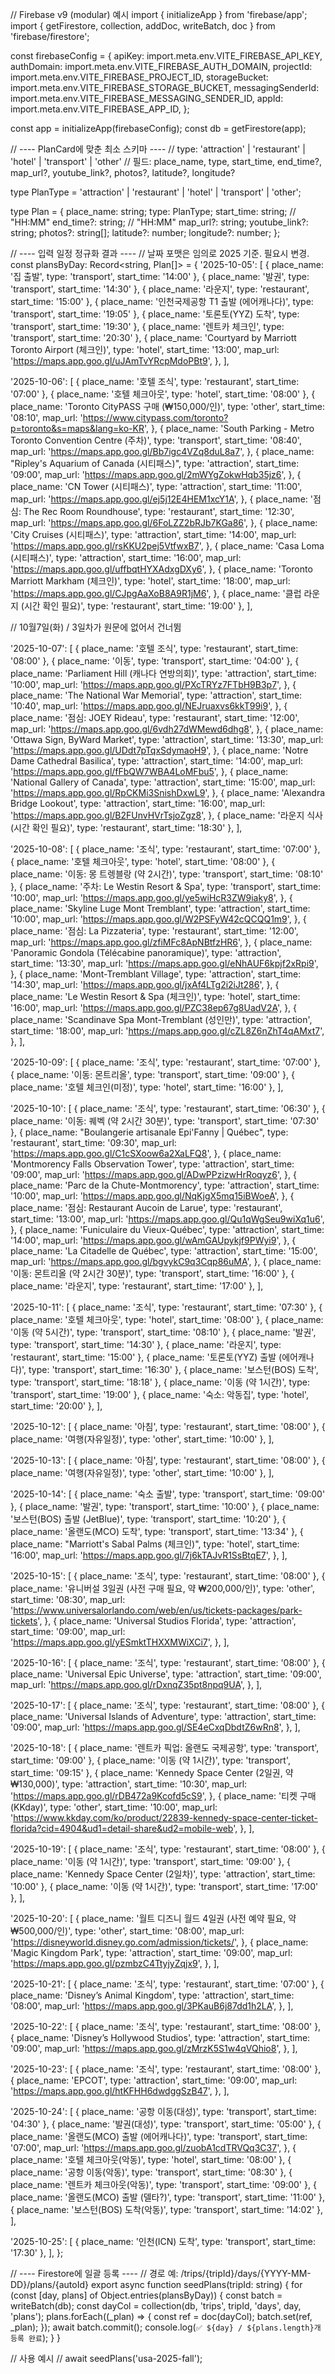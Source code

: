 // Firebase v9 (modular) 예시
import { initializeApp } from 'firebase/app';
import { getFirestore, collection, addDoc, writeBatch, doc } from 'firebase/firestore';

const firebaseConfig = {
  apiKey: import.meta.env.VITE_FIREBASE_API_KEY,
  authDomain: import.meta.env.VITE_FIREBASE_AUTH_DOMAIN,
  projectId: import.meta.env.VITE_FIREBASE_PROJECT_ID,
  storageBucket: import.meta.env.VITE_FIREBASE_STORAGE_BUCKET,
  messagingSenderId: import.meta.env.VITE_FIREBASE_MESSAGING_SENDER_ID,
  appId: import.meta.env.VITE_FIREBASE_APP_ID,
};

const app = initializeApp(firebaseConfig);
const db = getFirestore(app);

// ---- PlanCard에 맞춘 최소 스키마 ----
// type: 'attraction' | 'restaurant' | 'hotel' | 'transport' | 'other'
// 필드: place_name, type, start_time, end_time?, map_url?, youtube_link?, photos?, latitude?, longitude?

type PlanType = 'attraction' | 'restaurant' | 'hotel' | 'transport' | 'other';

type Plan = {
  place_name: string;
  type: PlanType;
  start_time: string;    // "HH:MM"
  end_time?: string;     // "HH:MM"
  map_url?: string;
  youtube_link?: string;
  photos?: string[];
  latitude?: number;
  longitude?: number;
};

// ---- 입력 일정 정규화 결과 ----
// 날짜 포맷은 임의로 2025 기준. 필요시 변경.
const plansByDay: Record<string, Plan[]> = {
  '2025-10-05': [
    { place_name: '집 출발', type: 'transport', start_time: '14:00' },
    { place_name: '발권', type: 'transport', start_time: '14:30' },
    { place_name: '라운지', type: 'restaurant', start_time: '15:00' },
    { place_name: '인천국제공항 T1 출발 (에어캐나다)', type: 'transport', start_time: '19:05' },
    { place_name: '토론토(YYZ) 도착', type: 'transport', start_time: '19:30' },
    { place_name: '렌트카 체크인', type: 'transport', start_time: '20:30' },
    {
      place_name: 'Courtyard by Marriott Toronto Airport (체크인)',
      type: 'hotel',
      start_time: '13:00',
      map_url: 'https://maps.app.goo.gl/uJAmTvYRcpMdoPBt9',
    },
  ],

  '2025-10-06': [
    { place_name: '호텔 조식', type: 'restaurant', start_time: '07:00' },
    { place_name: '호텔 체크아웃', type: 'hotel', start_time: '08:00' },
    {
      place_name: 'Toronto CityPASS 구매 (₩150,000/인)',
      type: 'other',
      start_time: '08:10',
      map_url: 'https://www.citypass.com/toronto?p=toronto&s=maps&lang=ko-KR',
    },
    {
      place_name: 'South Parking - Metro Toronto Convention Centre (주차)',
      type: 'transport',
      start_time: '08:40',
      map_url: 'https://maps.app.goo.gl/Bb7igc4VZq8duL8a7',
    },
    {
      place_name: "Ripley's Aquarium of Canada (시티패스)",
      type: 'attraction',
      start_time: '09:00',
      map_url: 'https://maps.app.goo.gl/2mWYgZokwHqb35jz6',
    },
    {
      place_name: 'CN Tower (시티패스)',
      type: 'attraction',
      start_time: '11:00',
      map_url: 'https://maps.app.goo.gl/ej5j12E4HEM1xcY1A',
    },
    {
      place_name: '점심: The Rec Room Roundhouse',
      type: 'restaurant',
      start_time: '12:30',
      map_url: 'https://maps.app.goo.gl/6FoLZZ2bRJb7KGa86',
    },
    {
      place_name: 'City Cruises (시티패스)',
      type: 'attraction',
      start_time: '14:00',
      map_url: 'https://maps.app.goo.gl/rsKKU2pej5VtfwxB7',
    },
    {
      place_name: 'Casa Loma (시티패스)',
      type: 'attraction',
      start_time: '16:00',
      map_url: 'https://maps.app.goo.gl/uffbqtHYXAdxgDXy6',
    },
    {
      place_name: 'Toronto Marriott Markham (체크인)',
      type: 'hotel',
      start_time: '18:00',
      map_url: 'https://maps.app.goo.gl/CJpgAaXoB8A9R1jM6',
    },
    { place_name: '클럽 라운지 (시간 확인 필요)', type: 'restaurant', start_time: '19:00' },
  ],

  // 10월7일(화) / 3일차가 원문에 없어서 건너뜀

  '2025-10-07': [
    { place_name: '호텔 조식', type: 'restaurant', start_time: '08:00' },
    { place_name: '이동', type: 'transport', start_time: '04:00' },
    {
      place_name: 'Parliament Hill (캐나다 연방의회)',
      type: 'attraction',
      start_time: '10:00',
      map_url: 'https://maps.app.goo.gl/PXcTRYz7FTbH9B3p7',
    },
    {
      place_name: 'The National War Memorial',
      type: 'attraction',
      start_time: '10:40',
      map_url: 'https://maps.app.goo.gl/NEJruaxvs6kkT99i9',
    },
    {
      place_name: '점심: JOEY Rideau',
      type: 'restaurant',
      start_time: '12:00',
      map_url: 'https://maps.app.goo.gl/6vdh27dWMewd6dhg8',
    },
    {
      place_name: 'Ottawa Sign, ByWard Market',
      type: 'attraction',
      start_time: '13:30',
      map_url: 'https://maps.app.goo.gl/UDdt7pTqxSdymaoH9',
    },
    {
      place_name: 'Notre Dame Cathedral Basilica',
      type: 'attraction',
      start_time: '14:00',
      map_url: 'https://maps.app.goo.gl/fFbQW7WBA4LoMFbu5',
    },
    {
      place_name: 'National Gallery of Canada',
      type: 'attraction',
      start_time: '15:00',
      map_url: 'https://maps.app.goo.gl/RpCKMi3SnishDxwL9',
    },
    {
      place_name: 'Alexandra Bridge Lookout',
      type: 'attraction',
      start_time: '16:00',
      map_url: 'https://maps.app.goo.gl/B2FUnvHVrTsjoZgz8',
    },
    { place_name: '라운지 식사 (시간 확인 필요)', type: 'restaurant', start_time: '18:30' },
  ],

  '2025-10-08': [
    { place_name: '조식', type: 'restaurant', start_time: '07:00' },
    { place_name: '호텔 체크아웃', type: 'hotel', start_time: '08:00' },
    { place_name: '이동: 몽 트렝블랑 (약 2시간)', type: 'transport', start_time: '08:10' },
    {
      place_name: '주차: Le Westin Resort & Spa',
      type: 'transport',
      start_time: '10:00',
      map_url: 'https://maps.app.goo.gl/ye5wiHcR3ZW9iaky8',
    },
    {
      place_name: 'Skyline Luge Mont Tremblant',
      type: 'attraction',
      start_time: '10:00',
      map_url: 'https://maps.app.goo.gl/W2PSFyW42cQCQQ1m9',
    },
    {
      place_name: '점심: La Pizzateria',
      type: 'restaurant',
      start_time: '12:00',
      map_url: 'https://maps.app.goo.gl/zfiMFc8ApNBtfzHR6',
    },
    {
      place_name: 'Panoramic Gondola (Télécabine panoramique)',
      type: 'attraction',
      start_time: '13:30',
      map_url: 'https://maps.app.goo.gl/eNhAUF6kpjf2xRpi9',
    },
    {
      place_name: 'Mont-Tremblant Village',
      type: 'attraction',
      start_time: '14:30',
      map_url: 'https://maps.app.goo.gl/jxAf4LTg2i2iJt286',
    },
    {
      place_name: 'Le Westin Resort & Spa (체크인)',
      type: 'hotel',
      start_time: '16:00',
      map_url: 'https://maps.app.goo.gl/PZC38ep67g8UadV2A',
    },
    {
      place_name: 'Scandinave Spa Mont-Tremblant (성인만)',
      type: 'attraction',
      start_time: '18:00',
      map_url: 'https://maps.app.goo.gl/cZL8Z6nZhT4qAMxt7',
    },
  ],

  '2025-10-09': [
    { place_name: '조식', type: 'restaurant', start_time: '07:00' },
    { place_name: '이동: 몬트리올', type: 'transport', start_time: '09:00' },
    { place_name: '호텔 체크인(미정)', type: 'hotel', start_time: '16:00' },
  ],

  '2025-10-10': [
    { place_name: '조식', type: 'restaurant', start_time: '06:30' },
    { place_name: '이동: 퀘벡 (약 2시간 30분)', type: 'transport', start_time: '07:30' },
    {
      place_name: "Boulangerie artisanale Epi'Fanny | Québec",
      type: 'restaurant',
      start_time: '09:30',
      map_url: 'https://maps.app.goo.gl/C1cSXoow6a2XaLFQ8',
    },
    {
      place_name: 'Montmorency Falls Observation Tower',
      type: 'attraction',
      start_time: '09:00',
      map_url: 'https://maps.app.goo.gl/ADwPPzizwHrRoqyz6',
    },
    {
      place_name: 'Parc de la Chute-Montmorency',
      type: 'attraction',
      start_time: '10:00',
      map_url: 'https://maps.app.goo.gl/NqKjgX5mq15iBWoeA',
    },
    {
      place_name: '점심: Restaurant Aucoin de Larue',
      type: 'restaurant',
      start_time: '13:00',
      map_url: 'https://maps.app.goo.gl/Qu1qWgSeu9wiXq1u6',
    },
    {
      place_name: 'Funiculaire du Vieux-Québec',
      type: 'attraction',
      start_time: '14:00',
      map_url: 'https://maps.app.goo.gl/wAmGAUpykjf9PWyi9',
    },
    {
      place_name: 'La Citadelle de Québec',
      type: 'attraction',
      start_time: '15:00',
      map_url: 'https://maps.app.goo.gl/bgvykC9q3Cqp86uMA',
    },
    { place_name: '이동: 몬트리올 (약 2시간 30분)', type: 'transport', start_time: '16:00' },
    { place_name: '라운지', type: 'restaurant', start_time: '17:00' },
  ],

  '2025-10-11': [
    { place_name: '조식', type: 'restaurant', start_time: '07:30' },
    { place_name: '호텔 체크아웃', type: 'hotel', start_time: '08:00' },
    { place_name: '이동 (약 5시간)', type: 'transport', start_time: '08:10' },
    { place_name: '발권', type: 'transport', start_time: '14:30' },
    { place_name: '라운지', type: 'restaurant', start_time: '15:00' },
    { place_name: '토론토(YYZ) 출발 (에어캐나다)', type: 'transport', start_time: '16:30' },
    { place_name: '보스턴(BOS) 도착', type: 'transport', start_time: '18:18' },
    { place_name: '이동 (약 1시간)', type: 'transport', start_time: '19:00' },
    { place_name: '숙소: 악동집', type: 'hotel', start_time: '20:00' },
  ],

  '2025-10-12': [
    { place_name: '아침', type: 'restaurant', start_time: '08:00' },
    { place_name: '여행(자유일정)', type: 'other', start_time: '10:00' },
  ],

  '2025-10-13': [
    { place_name: '아침', type: 'restaurant', start_time: '08:00' },
    { place_name: '여행(자유일정)', type: 'other', start_time: '10:00' },
  ],

  '2025-10-14': [
    { place_name: '숙소 출발', type: 'transport', start_time: '09:00' },
    { place_name: '발권', type: 'transport', start_time: '10:00' },
    { place_name: '보스턴(BOS) 출발 (JetBlue)', type: 'transport', start_time: '10:20' },
    { place_name: '올랜도(MCO) 도착', type: 'transport', start_time: '13:34' },
    {
      place_name: "Marriott's Sabal Palms (체크인)",
      type: 'hotel',
      start_time: '16:00',
      map_url: 'https://maps.app.goo.gl/7j6kTAJvR1SsBtqE7',
    },
  ],

  '2025-10-15': [
    { place_name: '조식', type: 'restaurant', start_time: '08:00' },
    {
      place_name: '유니버설 3일권 (사전 구매 필요, 약 ₩200,000/인)',
      type: 'other',
      start_time: '08:30',
      map_url: 'https://www.universalorlando.com/web/en/us/tickets-packages/park-tickets',
    },
    {
      place_name: 'Universal Studios Florida',
      type: 'attraction',
      start_time: '09:00',
      map_url: 'https://maps.app.goo.gl/yESmktTHXXMWiXCi7',
    },
  ],

  '2025-10-16': [
    { place_name: '조식', type: 'restaurant', start_time: '08:00' },
    {
      place_name: 'Universal Epic Universe',
      type: 'attraction',
      start_time: '09:00',
      map_url: 'https://maps.app.goo.gl/rDxnqZ35pt8npq9UA',
    },
  ],

  '2025-10-17': [
    { place_name: '조식', type: 'restaurant', start_time: '08:00' },
    {
      place_name: 'Universal Islands of Adventure',
      type: 'attraction',
      start_time: '09:00',
      map_url: 'https://maps.app.goo.gl/SE4eCxqDbdtZ6wRn8',
    },
  ],

  '2025-10-18': [
    { place_name: '렌트카 픽업: 올랜도 국제공항', type: 'transport', start_time: '09:00' },
    { place_name: '이동 (약 1시간)', type: 'transport', start_time: '09:15' },
    {
      place_name: 'Kennedy Space Center (2일권, 약 ₩130,000)',
      type: 'attraction',
      start_time: '10:30',
      map_url: 'https://maps.app.goo.gl/rDB472a9Kcofd5cS9',
    },
    {
      place_name: '티켓 구매(KKday)',
      type: 'other',
      start_time: '10:00',
      map_url:
        'https://www.kkday.com/ko/product/22839-kennedy-space-center-ticket-florida?cid=4904&ud1=detail-share&ud2=mobile-web',
    },
  ],

  '2025-10-19': [
    { place_name: '조식', type: 'restaurant', start_time: '08:00' },
    { place_name: '이동 (약 1시간)', type: 'transport', start_time: '09:00' },
    { place_name: 'Kennedy Space Center (2일차)', type: 'attraction', start_time: '10:00' },
    { place_name: '이동 (약 1시간)', type: 'transport', start_time: '17:00' },
  ],

  '2025-10-20': [
    {
      place_name: '월트 디즈니 월드 4일권 (사전 예약 필요, 약 ₩500,000/인)',
      type: 'other',
      start_time: '08:00',
      map_url: 'https://disneyworld.disney.go.com/admission/tickets/',
    },
    {
      place_name: 'Magic Kingdom Park',
      type: 'attraction',
      start_time: '09:00',
      map_url: 'https://maps.app.goo.gl/pzmbzC4TtyjyZqjx9',
    },
  ],

  '2025-10-21': [
    { place_name: '조식', type: 'restaurant', start_time: '07:00' },
    {
      place_name: 'Disney’s Animal Kingdom',
      type: 'attraction',
      start_time: '08:00',
      map_url: 'https://maps.app.goo.gl/3PKauB6j87dd1h2LA',
    },
  ],

  '2025-10-22': [
    { place_name: '조식', type: 'restaurant', start_time: '08:00' },
    {
      place_name: 'Disney’s Hollywood Studios',
      type: 'attraction',
      start_time: '09:00',
      map_url: 'https://maps.app.goo.gl/zMrzK5S1w4qVQhio8',
    },
  ],

  '2025-10-23': [
    { place_name: '조식', type: 'restaurant', start_time: '08:00' },
    {
      place_name: 'EPCOT',
      type: 'attraction',
      start_time: '09:00',
      map_url: 'https://maps.app.goo.gl/htKFHH6dwdggSzB47',
    },
  ],

  '2025-10-24': [
    { place_name: '공항 이동(대성)', type: 'transport', start_time: '04:30' },
    { place_name: '발권(대성)', type: 'transport', start_time: '05:00' },
    {
      place_name: '올랜도(MCO) 출발 (에어캐나다)',
      type: 'transport',
      start_time: '07:00',
      map_url: 'https://maps.app.goo.gl/zuobA1cdTRVQq3C37',
    },
    { place_name: '호텔 체크아웃(악동)', type: 'hotel', start_time: '08:00' },
    { place_name: '공항 이동(악동)', type: 'transport', start_time: '08:30' },
    { place_name: '렌트카 체크아웃(악동)', type: 'transport', start_time: '09:00' },
    { place_name: '올랜도(MCO) 출발 (델타?)', type: 'transport', start_time: '11:00' },
    { place_name: '보스턴(BOS) 도착(악동)', type: 'transport', start_time: '14:02' },
  ],

  '2025-10-25': [
    { place_name: '인천(ICN) 도착', type: 'transport', start_time: '17:30' },
  ],
};

// ---- Firestore에 일괄 등록 ----
// 경로 예: /trips/{tripId}/days/{YYYY-MM-DD}/plans/{autoId}
export async function seedPlans(tripId: string) {
  for (const [day, plans] of Object.entries(plansByDay)) {
    const batch = writeBatch(db);
    const dayCol = collection(db, 'trips', tripId, 'days', day, 'plans');
    plans.forEach((_plan) => {
      const ref = doc(dayCol);
      batch.set(ref, _plan);
    });
    await batch.commit();
    console.log(`✅ ${day} / ${plans.length}개 등록 완료`);
  }
}

// 사용 예시
// await seedPlans('usa-2025-fall');
